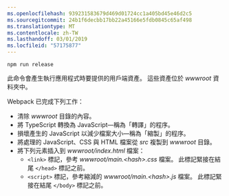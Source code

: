 ```yaml
---
ms.openlocfilehash: 939231583679d469d01724cc1a405bd45e46d2c5
ms.sourcegitcommit: 24b1f6decbb17bb22a45166e5fdb0845c65af498
ms.translationtype: MT
ms.contentlocale: zh-TW
ms.lasthandoff: 03/01/2019
ms.locfileid: "57175877"
---
```

```console
npm run release
```

此命令會產生執行應用程式時要提供的用戶端資產。 這些資產位於 *wwwroot* 資料夾中。

Webpack 已完成下列工作：

* 清除 *wwwroot* 目錄的內容。
* 將 TypeScript 轉換為 JavaScript&mdash;稱為「轉譯」的程序。
* 損壞產生的 JavaScript 以減少檔案大小&mdash;稱為「縮製」的程序。
* 將處理的 JavaScript、CSS 與 HTML 檔案從 *src* 複製到 *wwwroot* 目錄。
* 將下列元素插入到 *wwwroot/index.html* 檔案：
    * `<link>` 標記，參考 *wwwroot/main.\<hash\>.css* 檔案。 此標記緊接在結尾 `</head>` 標記之前。
    * `<script>` 標記，參考縮減的 *wwwroot/main.\<hash\>.js* 檔案。 此標記緊接在結尾 `</body>` 標記之前。
